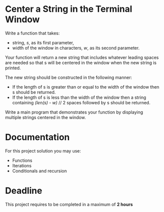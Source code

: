 # Center a String in the Terminal Window

Write a function that takes:  
- string, *s*, as its first parameter,  
- width of the window in characters, *w*, as its second parameter. 

Your function will return a new string that includes whatever leading spaces are needed 
so that s will be centered in the window when the new string is printed.   

The new string should be constructed in the following manner:
- If the length of s is greater than or equal to the width of the window then s should be returned.
- If the length of s is less than the width of the window then a string containing *(len(s) - w)* // 2 spaces followed by s should be returned.

Write a main program that demonstrates your function by displaying multiple strings centered in the window.


# Documentation

For this project solution you may use:

- Functions
- Iterations
- Conditionals and recursion

# Deadline

This project requires to be completed in a maximum of **2 hours**
